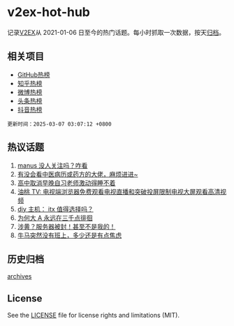 # v2ex-hot-hub

 记录[V2EX](https://www.v2ex.com/)从 2021-01-06 日至今的热门话题。每小时抓取一次数据，按天[归档](archives)。
 
 ## 相关项目

- [GitHub热榜](https://github.com/snaildev/github-hot-hub)
- [知乎热榜](https://github.com/snaildev/zhihu-hot-hub)
- [微博热榜](https://github.com/snaildev/weibo-hot-hub)
- [头条热榜](https://github.com/snaildev/toutiao-hot-hub)
- [抖音热榜](https://github.com/snaildev/douyin-hot-hub)


 `更新时间：2025-03-07 03:07:12 +0800`

## 热议话题

1. [manus 没人关注吗？咋看](https://www.v2ex.com/t/1116232)
1. [有没会看中医病历或药方的大佬，麻烦进进~](https://www.v2ex.com/t/1116270)
1. [高中取消早晚自习老师激动得睡不着](https://www.v2ex.com/t/1116278)
1. [油桃 TV: 电视端浏览器免费观看电视直播和突破投屏限制电视大屏观看高清视频](https://www.v2ex.com/t/1116229)
1. [diy 主机： itx 值得选择吗？](https://www.v2ex.com/t/1116225)
1. [为何大 A 永远在三千点徘徊](https://www.v2ex.com/t/1116226)
1. [涉黄？服务器被封！甚至不是我的！](https://www.v2ex.com/t/1116268)
1. [牛马突然没有班上，多少还是有点焦虑](https://www.v2ex.com/t/1116265)

## 历史归档

[archives](archives)

## License

See the [LICENSE](LICENSE) file for license rights and limitations (MIT).
